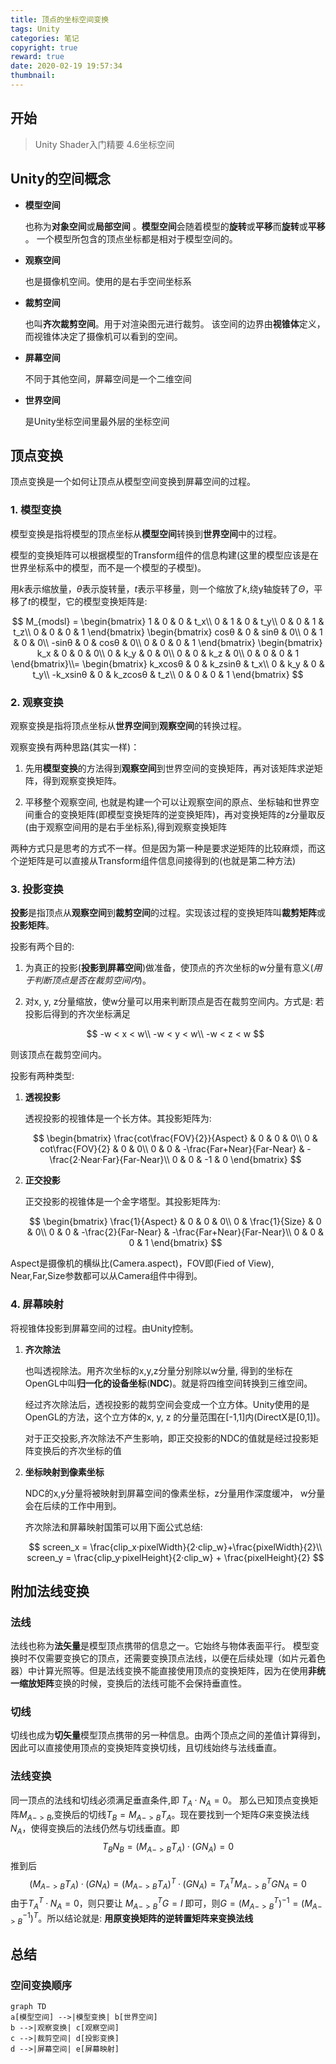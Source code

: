 ```yaml
---
title: 顶点的坐标空间变换
tags: Unity
categories: 笔记
copyright: true
reward: true
date: 2020-02-19 19:57:34
thumbnail:
---
```



## 开始

> Unity Shader入门精要 4.6坐标空间

## Unity的空间概念

- **模型空间**

  也称为**对象空间**或**局部空间** 。**模型空间**会随着模型的**旋转**或**平移**而**旋转**或**平移** 。
  一个模型所包含的顶点坐标都是相对于模型空间的。

- **观察空间**

  也是摄像机空间。使用的是右手空间坐标系

- **裁剪空间**

  也叫**齐次裁剪空间**。用于对渲染图元进行裁剪。
  该空间的边界由**视锥体**定义，而视锥体决定了摄像机可以看到的空间。

- **屏幕空间**

  不同于其他空间，屏幕空间是一个二维空间

- **世界空间**
  
  是Unity坐标空间里最外层的坐标空间

## 顶点变换

顶点变换是一个如何让顶点从模型空间变换到屏幕空间的过程。

### 1. 模型变换

模型变换是指将模型的顶点坐标从**模型空间**转换到**世界空间**中的过程。

模型的变换矩阵可以根据模型的Transform组件的信息构建(这里的模型应该是在世界坐标系中的模型，而不是一个模型的子模型)。

用$k$表示缩放量，$θ$表示旋转量，$t$表示平移量，则一个缩放了$k$,绕y轴旋转了$Θ$，平移了$t$的模型，它的模型变换矩阵是:

$$
M_{modsl} =
\begin{bmatrix}
1 & 0 & 0 & t_x\\
0 & 1 & 0 & t_y\\
0 & 0 & 1 & t_z\\
0 & 0 & 0 & 1
\end{bmatrix}
\begin{bmatrix}
cosθ & 0 & sinθ & 0\\
0 & 1 & 0 & 0\\
-sinθ & 0 & cosθ & 0\\
0 & 0 & 0 & 1
\end{bmatrix}
\begin{bmatrix}
k_x & 0 & 0 & 0\\
0 & k_y & 0 & 0\\
0 & 0 & k_z & 0\\
0 & 0 & 0 & 1
\end{bmatrix}\\=
\begin{bmatrix}
k_xcosθ & 0 & k_zsinθ & t_x\\
0 & k_y & 0 & t_y\\
-k_xsinθ & 0 & k_zcosθ & t_z\\
0 & 0 & 0 & 1
\end{bmatrix}
$$

### 2. 观察变换

观察变换是指将顶点坐标从**世界空间**到**观察空间**的转换过程。

观察变换有两种思路(其实一样)：

1. 先用**模型变换**的方法得到**观察空间**到世界空间的变换矩阵，再对该矩阵求逆矩阵，得到观察变换矩阵。

2. 平移整个观察空间, 也就是构建一个可以让观察空间的原点、坐标轴和世界空间重合的变换矩阵(即模型变换矩阵的逆变换矩阵)，再对变换矩阵的z分量取反(由于观察空间用的是右手坐标系),得到观察变换矩阵

两种方式只是思考的方式不一样。但是因为第一种是要求逆矩阵的比较麻烦，而这个逆矩阵是可以直接从Transform组件信息间接得到的(也就是第二种方法)

### 3. 投影变换

**投影**是指顶点从**观察空间**到**裁剪空间**的过程。实现该过程的变换矩阵叫**裁剪矩阵**或**投影矩阵**。

投影有两个目的:

1. 为真正的投影(**投影到屏幕空间**)做准备，使顶点的齐次坐标的w分量有意义(*用于判断顶点是否在裁剪空间内*)。

2. 对x, y, z分量缩放，使w分量可以用来判断顶点是否在裁剪空间内。方式是:
若投影后得到的齐次坐标满足

   $$
   -w < x < w\\
   -w < y < w\\
   -w < z < w
   $$

则该顶点在裁剪空间内。

投影有两种类型:

1. **透视投影**

   透视投影的视锥体是一个长方体。其投影矩阵为:

   $$
   \begin{bmatrix}
   \frac{cot\frac{FOV}{2}}{Aspect} & 0 & 0 & 0\\
   0 & cot\frac{FOV}{2} & 0 & 0\\
   0 & 0 & -\frac{Far+Near}{Far-Near} & -\frac{2·Near·Far}{Far-Near}\\
   0 & 0 & -1 & 0
   \end{bmatrix}
  $$

2. **正交投影**

   正交投影的视锥体是一个金字塔型。其投影矩阵为:

   $$
   \begin{bmatrix}
   \frac{1}{Aspect} & 0 & 0 & 0\\
   0 & \frac{1}{Size} & 0 & 0\\
   0 & 0 & -\frac{2}{Far-Near} & -\frac{Far+Near}{Far-Near}\\
   0 & 0 & 0 & 1
   \end{bmatrix}
   $$

Aspect是摄像机的横纵比(Camera.aspect)，FOV即(Fied of View), Near,Far,Size参数都可以从Camera组件中得到。

### 4. 屏幕映射

将视锥体投影到屏幕空间的过程。由Unity控制。

1. **齐次除法**

   也叫透视除法。用齐次坐标的x,y,z分量分别除以w分量, 得到的坐标在OpenGL中叫**归一化的设备坐标**(**NDC**)。就是将四维空间转换到三维空间。

   经过齐次除法后，透视投影的裁剪空间会变成一个立方体。Unity使用的是OpenGL的方法，这个立方体的x, y, z 的分量范围在[-1,1]内(DirectX是[0,1])。

   对于正交投影,齐次除法不产生影响，即正交投影的NDC的值就是经过投影矩阵变换后的齐次坐标的值

2. **坐标映射到像素坐标**

   NDC的x,y分量将被映射到屏幕空间的像素坐标，z分量用作深度缓冲， w分量会在后续的工作中用到。

   齐次除法和屏幕映射国策可以用下面公式总结:

   $$
   screen_x = \frac{clip_x·pixelWidth}{2·clip_w}+\frac{pixelWidth}{2}\\
   screen_y = \frac{clip_y·pixelHeight}{2·clip_w} + \frac{pixelHeight}{2}
   $$

## 附加法线变换

### 法线

法线也称为**法矢量**是模型顶点携带的信息之一。它始终与物体表面平行。
模型变换时不仅需要变换它的顶点，还需要变换顶点法线，以便在后续处理（如片元着色器）中计算光照等。但是法线变换不能直接使用顶点的变换矩阵，因为在使用**非统一缩放矩阵**变换的时候，变换后的法线可能不会保持垂直性。

### 切线

切线也成为**切矢量**模型顶点携带的另一种信息。由两个顶点之间的差值计算得到，因此可以直接使用顶点的变换矩阵变换切线，且切线始终与法线垂直。

### 法线变换

同一顶点的法线和切线必须满足垂直条件,即 $T_A·N_A=0$。
那么已知顶点变换矩阵$M_{A->B}$,变换后的切线$T_B=M_{A->B}T_A$。现在要找到一个矩阵$G$来变换法线$N_A$，使得变换后的法线仍然与切线垂直。即
$$
T_BN_B = (M_{A->B}T_A)·(GN_A)=0
$$
推到后
$$
(M_{A->B}T_A)·(GN_A)=(M_{A->B}T_A)^T·(GN_A)=T_A^TM_{A->B}^TGN_A=0
$$
由于$T_A^T·N_A=0$，则只要让 $M_{A->B}^TG=I$ 即可，则$G=(M_{A->B}^T)^{-1}=(M_{A->B}^{-1})^T$。所以结论就是:
**用原变换矩阵的逆转置矩阵来变换法线**

## 总结

### 空间变换顺序

```mermaid
graph TD
a[模型空间] -->|模型变换| b[世界空间]
b -->|观察变换| c[观察空间]
c -->|裁剪空间| d[投影变换]
d -->|屏幕空间| e[屏幕映射]
```

